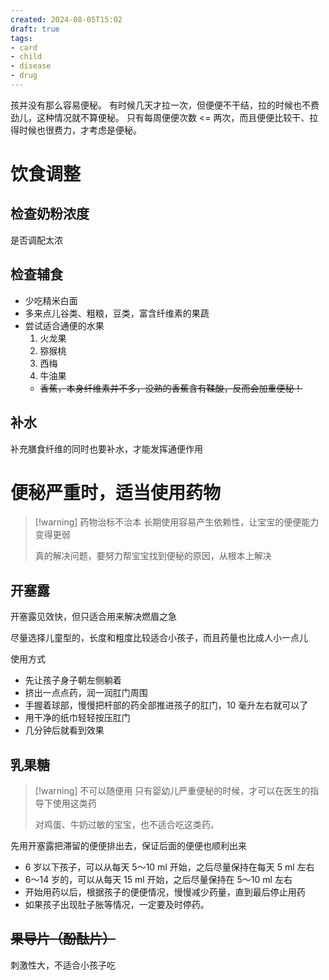 ```yaml
---
created: 2024-08-05T15:02
draft: true
tags: 
- card
- child
- disease
- drug
---
```


孩并没有那么容易便秘。
有时候几天才拉一次，但便便不干结，拉的时候也不费劲儿，这种情况就不算便秘。
只有每周便便次数 <= 两次，而且便便比较干、拉得时候也很费力，才考虑是便秘。

# 饮食调整

## 检查奶粉浓度

是否调配太浓

## 检查辅食

- 少吃精米白面
- 多来点儿谷类、粗粮，豆类，富含纤维素的果蔬
- 尝试适合通便的水果
	1. 火龙果
	2. 猕猴桃
	3. 西梅
	4. 牛油果
	- ~~香蕉，本身纤维素并不多，没熟的香蕉含有鞣酸，反而会加重便秘！~~

## 补水

补充膳食纤维的同时也要补水，才能发挥通便作用

# 便秘严重时，适当使用药物

> [!warning] 药物治标不治本
> 长期使用容易产生依赖性，让宝宝的便便能力变得更弱
> 
> 真的解决问题，要努力帮宝宝找到便秘的原因，从根本上解决

## 开塞露

开塞露见效快，但只适合用来解决燃眉之急

尽量选择儿童型的，长度和粗度比较适合小孩子，而且药量也比成人小一点儿

使用方式
- 先让孩子身子朝左侧躺着
- 挤出一点点药，润一润肛门周围
- 手握着球部，慢慢把杆部的药全部推进孩子的肛门，10 毫升左右就可以了
- 用干净的纸巾轻轻按压肛门
- 几分钟后就看到效果

## 乳果糖

> [!warning] 不可以随便用
> 只有婴幼儿严重便秘的时候，才可以在医生的指导下使用这类药
> 
> 对鸡蛋、牛奶过敏的宝宝，也不适合吃这类药。

先用开塞露把滞留的便便排出去，保证后面的便便也顺利出来

- 6 岁以下孩子，可以从每天 5～10 ml 开始，之后尽量保持在每天 5 ml 左右
- 6～14 岁的，可以从每天 15 ml 开始，之后尽量保持在 5～10 ml 左右
- 开始用药以后，根据孩子的便便情况，慢慢减少药量，直到最后停止用药
- 如果孩子出现肚子胀等情况，一定要及时停药。

## ~~果导片（酚酞片）~~

刺激性大，不适合小孩子吃